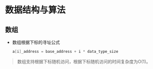 # 数据结构与算法

## 数组

- 数组根据下标的寻址公式

  ```java
  a[i]_address = base_address + i * data_type_size
  ```

> 数组支持根据下标随机访问，根据下标随机访问的时间复杂度为O(1)。

